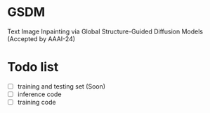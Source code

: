 # GSDM
Text Image Inpainting via Global Structure-Guided Diffusion Models (Accepted by AAAI-24)

# Todo list
- [ ] training and testing set (Soon)
- [ ] inference code
- [ ] training code
